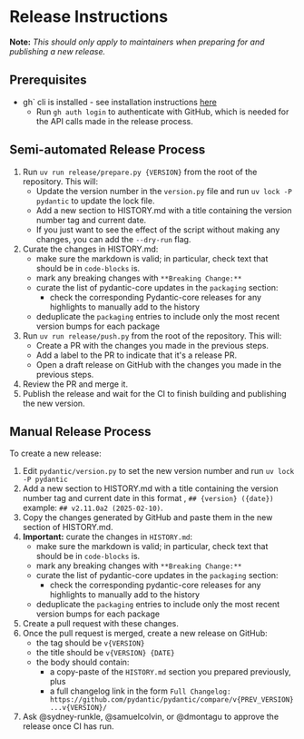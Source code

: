 # Release Instructions

**Note:** *This should only apply to maintainers when preparing for and publishing a new release.*

## Prerequisites

* gh` cli is installed - see installation instructions [here](https://docs.github.com/en/github-cli/github-cli/quickstart)
  * Run `gh auth login` to authenticate with GitHub, which is needed for the API calls made in the release process.

## Semi-automated Release Process

1. Run `uv run release/prepare.py {VERSION}` from the root of the repository. This will:
   * Update the version number in the `version.py` file and run `uv lock -P pydantic` to update the lock file.
   * Add a new section to HISTORY.md with a title containing the version number tag and current date.
   * If you just want to see the effect of the script without making any changes, you can add the `--dry-run` flag.
2. Curate the changes in HISTORY.md:
   * make sure the markdown is valid; in particular, check text that should be in `code-blocks` is.
   * mark any breaking changes with `**Breaking Change:**`
   * curate the list of pydantic-core updates in the `packaging` section:
     * check the corresponding Pydantic-core releases for any highlights to manually add to the history
   * deduplicate the `packaging` entries to include only the most recent version bumps for each package
3. Run `uv run release/push.py` from the root of the repository. This will:
   * Create a PR with the changes you made in the previous steps.
   * Add a label to the PR to indicate that it's a release PR.
   * Open a draft release on GitHub with the changes you made in the previous steps.
4. Review the PR and merge it.
5. Publish the release and wait for the CI to finish building and publishing the new version.

## Manual Release Process

To create a new release:

1. Edit `pydantic/version.py` to set the new version number and run `uv lock -P pydantic`
2. Add a new section to HISTORY.md with a title containing the version number tag and current date in this format , `## {version} ({date})` example: `## v2.11.0a2 (2025-02-10)`.
3. Copy the changes generated by GitHub and paste them in the new section of HISTORY.md.
4. **Important:** curate the changes in `HISTORY.md`:
   * make sure the markdown is valid; in particular, check text that should be in `code-blocks` is.
   * mark any breaking changes with `**Breaking Change:**`
   * curate the list of pydantic-core updates in the `packaging` section:
     * check the corresponding pydantic-core releases for any highlights to manually add to the history
   * deduplicate the `packaging` entries to include only the most recent version bumps for each package
5. Create a pull request with these changes.
6. Once the pull request is merged, create a new release on GitHub:
   * the tag should be `v{VERSION}`
   * the title should be `v{VERSION} {DATE}`
   * the body should contain:
     * a copy-paste of the `HISTORY.md` section you prepared previously, plus
     * a full changelog link in the form `Full Changelog: https://github.com/pydantic/pydantic/compare/v{PREV_VERSION}...v{VERSION}/`
7. Ask @sydney-runkle, @samuelcolvin, or @dmontagu to approve the release once CI has run.
